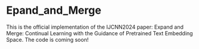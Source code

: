 # Epand_and_Merge
This is the official implementation of the IJCNN2024 paper: Expand and Merge:  Continual Learning with the Guidance of Pretrained Text Embedding Space. The code is coming soon!
